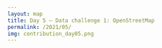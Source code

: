 ```yaml
---
layout: map
title: Day 5 – Data challenge 1: OpenStreetMap
permalink: /2021/05/
img: contribution_day05.png
---
```

